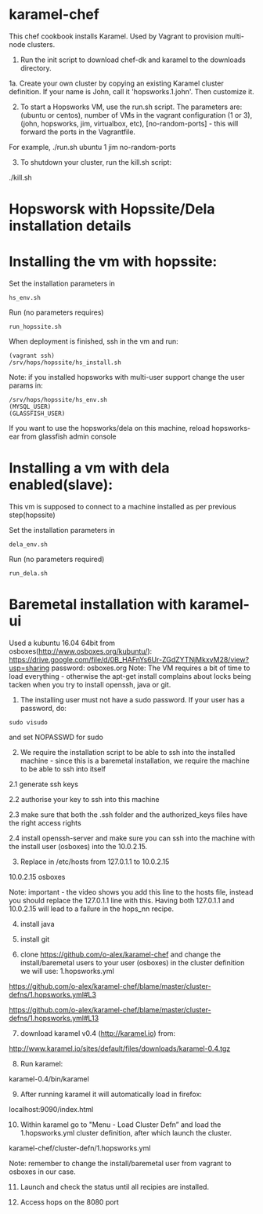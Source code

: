 # karamel-chef
This chef cookbook installs Karamel. Used by Vagrant to provision multi-node clusters.



1. Run the init script to download chef-dk and karamel to the downloads directory.

1a. Create your own cluster by copying an existing Karamel cluster definition. If your name is John, call it 'hopsworks.1.john'. Then customize it. 

2. To start a Hopsworks VM, use the run.sh script. The parameters are: <operating sys>(ubuntu or centos), number of VMs in the vagrant configuration (1 or 3),  <cluster-postfix-name> (john, hopsworks, jim, virtualbox, etc), [no-random-ports]  - this will forward the ports in the Vagrantfile.

For example,
./run.sh ubuntu 1 jim no-random-ports

3. To shutdown your cluster, run the kill.sh script:

./kill.sh 

# Hopsworsk with Hopssite/Dela installation details
# Installing the vm with hopssite:
Set the installation parameters in
```
hs_env.sh
```
Run (no parameters requires)
```
run_hopssite.sh
```
When deployment is finished, ssh in the vm and run:
```
(vagrant ssh)
/srv/hops/hopssite/hs_install.sh
```
Note: if you installed hopsworks with multi-user support change the user params in:
```
/srv/hops/hopssite/hs_env.sh
(MYSQL_USER)
(GLASSFISH_USER)
```
If you want to use the hopsworks/dela on this machine, reload hopsworks-ear from glassfish admin console
# Installing a vm with dela enabled(slave):
This vm is supposed to connect to a machine installed as per previous step(hopssite)

Set the installation parameters in
```
dela_env.sh
```
Run (no parameters required)
```
run_dela.sh
```
# Baremetal installation with karamel-ui
Used a kubuntu 16.04 64bit from osboxes(http://www.osboxes.org/kubuntu/):
https://drive.google.com/file/d/0B_HAFnYs6Ur-ZGdZYTNjMkxvM28/view?usp=sharing
password: osboxes.org
Note: The VM requires a bit of time to load everything - otherwise the apt-get install complains about locks being tacken when you try to install openssh, java or git.

1. The installing user must not have a sudo password. If your user has a password, do:
```
sudo visudo
```
and set NOPASSWD for sudo

2. We require the installation script to be able to ssh into the installed machine - since this is a baremetal installation, we require the machine to be able to ssh into itself

2.1 generate ssh keys

2.2 authorise your key to ssh into this machine

2.3 make sure that both the .ssh folder and the authorized_keys files have the right access rights

2.4 install openssh-server and make sure you can ssh into the machine with the install user (osboxes) into the 10.0.2.15.

3. Replace in /etc/hosts from 127.0.1.1 to 10.0.2.15

10.0.2.15 osboxes

Note: important - the video shows you add this line to the hosts file, instead you should replace the 127.0.1.1 line with this. Having both 127.0.1.1 and 10.0.2.15 will lead to a failure in the hops_nn recipe.

4. install java

5. install git

6. clone https://github.com/o-alex/karamel-chef and change the install/baremetal users to your user (osboxes) in the cluster definition we will use: 1.hopsworks.yml

https://github.com/o-alex/karamel-chef/blame/master/cluster-defns/1.hopsworks.yml#L3

https://github.com/o-alex/karamel-chef/blame/master/cluster-defns/1.hopsworks.yml#L13

7. download karamel v0.4 (http://karamel.io) from:

http://www.karamel.io/sites/default/files/downloads/karamel-0.4.tgz

8. Run karamel:

karamel-0.4/bin/karamel

9. After running karamel it will automatically load in firefox:

localhost:9090/index.html

10. Within karamel go to "Menu - Load Cluster Defn” and load the 1.hopsworks.yml cluster definition, after which launch the cluster.

karamel-chef/cluster-defn/1.hopsworks.yml

Note: remember to change the install/baremetal user from vagrant to osboxes in our case.

11. Launch and check the status until all recipies are installed.

12. Access hops on the 8080 port
